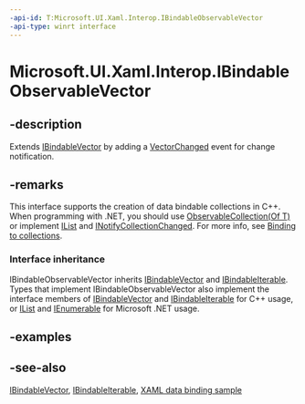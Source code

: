 ```yaml
---
-api-id: T:Microsoft.UI.Xaml.Interop.IBindableObservableVector
-api-type: winrt interface
---
```


<!-- Interface syntax.
public interface IBindableObservableVector : Windows.UI.Xaml.Interop.IBindableIterable, Windows.UI.Xaml.Interop.IBindableVector
-->

# Microsoft.UI.Xaml.Interop.IBindableObservableVector

## -description
Extends [IBindableVector](ibindablevector.md) by adding a [VectorChanged](ibindableobservablevector_vectorchanged.md) event for change notification.

## -remarks
This interface supports the creation of data bindable collections in C++. When programming with .NET, you should use [ObservableCollection(Of T)](/dotnet/api/system.collections.objectmodel.observablecollection-1?view=dotnet-uwp-10.0&preserve-view=true) or implement [IList](/dotnet/api/system.collections.ilist?view=dotnet-uwp-10.0&preserve-view=true) and [INotifyCollectionChanged](/dotnet/api/system.collections.specialized.inotifycollectionchanged?view=dotnet-uwp-10.0&preserve-view=true). For more info, see [Binding to collections](/windows/uwp/data-binding/data-binding-quickstart).

### Interface inheritance

IBindableObservableVector inherits [IBindableVector](ibindablevector.md) and [IBindableIterable](ibindableiterable.md). Types that implement IBindableObservableVector also implement the interface members of [IBindableVector](ibindablevector.md) and [IBindableIterable](ibindableiterable.md) for C++ usage, or [IList](/dotnet/api/system.collections.ilist?view=dotnet-uwp-10.0&preserve-view=true) and [IEnumerable](/dotnet/api/system.collections.ienumerable?view=dotnet-uwp-10.0&preserve-view=true) for Microsoft .NET usage.

## -examples

## -see-also
[IBindableVector](ibindablevector.md), [IBindableIterable](ibindableiterable.md), [XAML data binding sample](https://github.com/Microsoft/Windows-universal-samples/tree/master/Samples/XamlBind)
